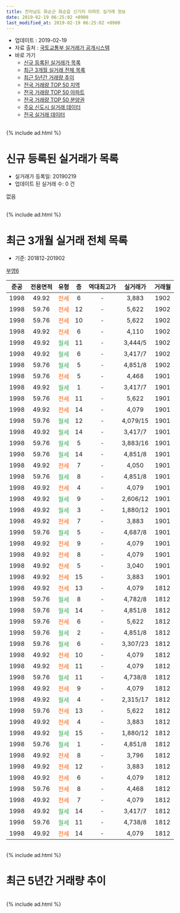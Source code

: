 ```yaml
---
title: 전라남도 화순군 화순읍 신기리 아파트 실거래 정보
date: 2019-02-19 06:25:02 +0900
last_modified_at: 2019-02-19 06:25:02 +0900
---
```


* 업데이트 : 2019-02-19
* 자료 출처 : [국토교통부 실거래가 공개시스템](http://rt.molit.go.kr)
* 바로 가기
    * [신규 등록된 실거래가 목록](#신규-등록된-실거래가-목록)
    * [최근 3개월 실거래 전체 목록](#최근-3개월-실거래-전체-목록)
    * [최근 5년간 거래량 추이](#최근-5년간-거래량-추이)
    * [전국 거래량 TOP 50 지역](https://inasie.github.io/apt-trade-info/최근-3개월-전국에서-가장-거래가-많이-발생한-지역)
    * [전국 거래량 TOP 50 아파트](https://inasie.github.io/apt-trade-info/최근-3개월-전국에서-가장-거래가-많이-발생한-아파트)
    * [전국 거래량 TOP 50 분양권](https://inasie.github.io/apt-trade-info/최근-3개월-전국에서-가장-거래가-많이-발생한-분양권)
    * [주요 신도시 실거래 데이터](https://inasie.github.io/apt-trade-info/주요-신도시)
    * [전국 실거래 데이터](https://inasie.github.io/apt-trade-info/전국)
<br>
{% include ad.html %}
<br>

# 신규 등록된 실거래가 목록
* 실거래가 등록일: 20190219
* 업데이트 된 실거래 수: 0 건

없음

<br>
{% include ad.html %}
<br>

# 최근 3개월 실거래 전체 목록
* 기준: 201812-201902


[부영6](https://search.naver.com/search.naver?query=%EC%A0%84%EB%9D%BC%EB%82%A8%EB%8F%84+%ED%99%94%EC%88%9C%EA%B5%B0+%ED%99%94%EC%88%9C%EC%9D%8D+%EC%8B%A0%EA%B8%B0%EB%A6%AC+%EB%B6%80%EC%98%816)

|준공|전용면적|유형|층|역대최고가|실거래가|거래월|
|:---:|:---:|:---:|:---:|:---:|:---:|:---:|
|1998|49.92|<span style="color:#ff5a00">전세</span>|6|<span style="color:#444444">-</span>|3,883|1902|
|1998|59.76|<span style="color:#ff5a00">전세</span>|12|<span style="color:#444444">-</span>|5,622|1902|
|1998|59.76|<span style="color:#ff5a00">전세</span>|10|<span style="color:#444444">-</span>|5,622|1902|
|1998|49.92|<span style="color:#ff5a00">전세</span>|6|<span style="color:#444444">-</span>|4,110|1902|
|1998|49.92|<span style="color:#34a853">월세</span>|11|<span style="color:#444444">-</span>|3,444/5|1902|
|1998|49.92|<span style="color:#34a853">월세</span>|6|<span style="color:#444444">-</span>|3,417/7|1902|
|1998|59.76|<span style="color:#34a853">월세</span>|5|<span style="color:#444444">-</span>|4,851/8|1902|
|1998|59.76|<span style="color:#ff5a00">전세</span>|5|<span style="color:#444444">-</span>|4,468|1901|
|1998|49.92|<span style="color:#34a853">월세</span>|1|<span style="color:#444444">-</span>|3,417/7|1901|
|1998|59.76|<span style="color:#ff5a00">전세</span>|11|<span style="color:#444444">-</span>|5,622|1901|
|1998|49.92|<span style="color:#ff5a00">전세</span>|14|<span style="color:#444444">-</span>|4,079|1901|
|1998|59.76|<span style="color:#34a853">월세</span>|12|<span style="color:#444444">-</span>|4,079/15|1901|
|1998|49.92|<span style="color:#34a853">월세</span>|14|<span style="color:#444444">-</span>|3,417/7|1901|
|1998|59.76|<span style="color:#34a853">월세</span>|5|<span style="color:#444444">-</span>|3,883/16|1901|
|1998|59.76|<span style="color:#34a853">월세</span>|14|<span style="color:#444444">-</span>|4,851/8|1901|
|1998|49.92|<span style="color:#ff5a00">전세</span>|7|<span style="color:#444444">-</span>|4,050|1901|
|1998|59.76|<span style="color:#34a853">월세</span>|8|<span style="color:#444444">-</span>|4,851/8|1901|
|1998|49.92|<span style="color:#ff5a00">전세</span>|4|<span style="color:#444444">-</span>|4,079|1901|
|1998|49.92|<span style="color:#34a853">월세</span>|9|<span style="color:#444444">-</span>|2,606/12|1901|
|1998|49.92|<span style="color:#34a853">월세</span>|3|<span style="color:#444444">-</span>|1,880/12|1901|
|1998|49.92|<span style="color:#ff5a00">전세</span>|7|<span style="color:#444444">-</span>|3,883|1901|
|1998|59.76|<span style="color:#34a853">월세</span>|5|<span style="color:#444444">-</span>|4,687/8|1901|
|1998|49.92|<span style="color:#ff5a00">전세</span>|9|<span style="color:#444444">-</span>|4,079|1901|
|1998|49.92|<span style="color:#ff5a00">전세</span>|8|<span style="color:#444444">-</span>|4,079|1901|
|1998|49.92|<span style="color:#ff5a00">전세</span>|5|<span style="color:#444444">-</span>|3,040|1901|
|1998|49.92|<span style="color:#ff5a00">전세</span>|15|<span style="color:#444444">-</span>|3,883|1901|
|1998|49.92|<span style="color:#ff5a00">전세</span>|13|<span style="color:#444444">-</span>|4,079|1812|
|1998|59.76|<span style="color:#34a853">월세</span>|8|<span style="color:#444444">-</span>|4,782/8|1812|
|1998|59.76|<span style="color:#34a853">월세</span>|14|<span style="color:#444444">-</span>|4,851/8|1812|
|1998|59.76|<span style="color:#ff5a00">전세</span>|6|<span style="color:#444444">-</span>|5,622|1812|
|1998|59.76|<span style="color:#34a853">월세</span>|2|<span style="color:#444444">-</span>|4,851/8|1812|
|1998|59.76|<span style="color:#34a853">월세</span>|6|<span style="color:#444444">-</span>|3,307/23|1812|
|1998|49.92|<span style="color:#ff5a00">전세</span>|10|<span style="color:#444444">-</span>|4,079|1812|
|1998|49.92|<span style="color:#ff5a00">전세</span>|11|<span style="color:#444444">-</span>|4,079|1812|
|1998|59.76|<span style="color:#34a853">월세</span>|11|<span style="color:#444444">-</span>|4,738/8|1812|
|1998|49.92|<span style="color:#ff5a00">전세</span>|9|<span style="color:#444444">-</span>|4,079|1812|
|1998|49.92|<span style="color:#34a853">월세</span>|4|<span style="color:#444444">-</span>|2,315/17|1812|
|1998|59.76|<span style="color:#ff5a00">전세</span>|13|<span style="color:#444444">-</span>|5,622|1812|
|1998|49.92|<span style="color:#ff5a00">전세</span>|4|<span style="color:#444444">-</span>|3,883|1812|
|1998|49.92|<span style="color:#34a853">월세</span>|15|<span style="color:#444444">-</span>|1,880/12|1812|
|1998|59.76|<span style="color:#34a853">월세</span>|1|<span style="color:#444444">-</span>|4,851/8|1812|
|1998|49.92|<span style="color:#ff5a00">전세</span>|8|<span style="color:#444444">-</span>|3,796|1812|
|1998|49.92|<span style="color:#ff5a00">전세</span>|12|<span style="color:#444444">-</span>|3,883|1812|
|1998|49.92|<span style="color:#ff5a00">전세</span>|6|<span style="color:#444444">-</span>|4,079|1812|
|1998|59.76|<span style="color:#ff5a00">전세</span>|8|<span style="color:#444444">-</span>|4,468|1812|
|1998|49.92|<span style="color:#ff5a00">전세</span>|7|<span style="color:#444444">-</span>|4,079|1812|
|1998|49.92|<span style="color:#34a853">월세</span>|14|<span style="color:#444444">-</span>|3,417/7|1812|
|1998|59.76|<span style="color:#34a853">월세</span>|11|<span style="color:#444444">-</span>|4,738/8|1812|
|1998|49.92|<span style="color:#ff5a00">전세</span>|14|<span style="color:#444444">-</span>|4,079|1812|


<br>
{% include ad.html %}
<br>

# 최근 5년간 거래량 추이


<div style="width:100%;">
    <canvas id="deal_progress" height="200"></canvas>
</div>

<script>
new Chart(document.getElementById("deal_progress"), {
    type: 'line',
    data: {
        labels: ['201402','201403','201404','201405','201406','201407','201408','201409','201410','201411','201412','201501','201502','201503','201504','201505','201506','201507','201508','201509','201510','201511','201512','201601','201602','201603','201604','201605','201606','201607','201608','201609','201610','201611','201612','201701','201702','201703','201704','201705','201706','201707','201708','201709','201710','201711','201712','201801','201802','201803','201804','201805','201806','201807','201808','201809','201810','201811','201812','201901','201902'],
        datasets: [{
            label: '매매',
            pointRadius: 1,
            data: [0, 0, 0, 0, 0, 0, 0, 0, 0, 0, 0, 0, 0, 0, 0, 0, 0, 0, 0, 0, 0, 0, 0, 0, 0, 0, 0, 0, 0, 0, 0, 0, 0, 0, 0, 0, 0, 0, 0, 0, 0, 0, 0, 0, 0, 0, 0, 0, 0, 0, 0, 0, 0, 0, 0, 0, 0, 0, 0, 0, 0],
            borderColor: "rgba(255, 201, 14, 1)",
            backgroundColor: "rgba(255, 201, 14, 0.5)",
            fill: false,
            lineTension: 0
        },{
            label: '전월세',
            pointRadius: 1,
            data: [21, 24, 24, 12, 16, 15, 14, 20, 21, 24, 15, 16, 19, 22, 17, 9, 11, 12, 19, 16, 21, 19, 21, 16, 22, 30, 27, 18, 16, 14, 18, 18, 29, 29, 24, 23, 25, 33, 32, 14, 14, 12, 24, 16, 25, 27, 15, 25, 27, 35, 24, 15, 16, 16, 16, 20, 27, 28, 23, 19, 7],
            borderColor: "rgba(0, 141, 185, 1)",
            backgroundColor: "rgba(0, 141, 185, 0.5)",
            fill: false,
            lineTension: 0
        }
        ]
    },
    options: {
        responsive: true,
        title: {
            display: false
        },
        tooltips: {
            mode: 'index',
            intersect: false
        },
        hover: {
            mode: 'nearest',
            intersect: true
        },
        scales: {
            xAxes: [{
                display: true,
                scaleLabel: {
                    display: true,
                    labelString: '년/월'
                }
            }],
            yAxes: [{
                display: true,
                ticks: {
                    suggestedMin: 0,
                },
                scaleLabel: {
                    display: true,
                    labelString: '실거래 수'
                }
            }]
        }
    }
});

</script>


<br>
{% include ad.html %}
<br>

